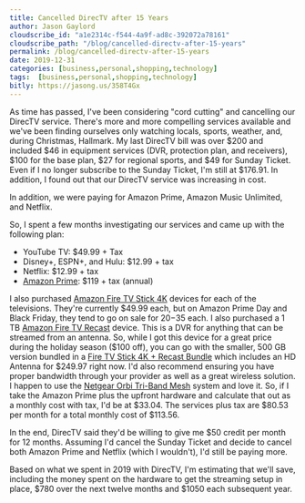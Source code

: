 ```yaml
---
title: Cancelled DirecTV after 15 Years
author: Jason Gaylord
cloudscribe_id: "a1e2314c-f544-4a9f-ad8c-392072a78161"
cloudscribe_path: "/blog/cancelled-directv-after-15-years"
permalink: /blog/cancelled-directv-after-15-years
date: 2019-12-31
categories: [business,personal,shopping,technology]
tags:  [business,personal,shopping,technology]
bitly: https://jasong.us/358T4Gx
---
```


As time has passed, I've been considering "cord cutting" and cancelling our DirecTV service. There's more and more compelling services available and we've been finding ourselves only watching locals, sports, weather, and, during Christmas, Hallmark. My last DirecTV bill was over $200 and included $46 in equipment services (DVR, protection plan, and receivers), $100 for the base plan, $27 for regional sports, and $49 for Sunday Ticket. Even if I no longer subscribe to the Sunday Ticket, I'm still at $176.91. In addition, I found out that our DirecTV service was increasing in cost. 

In addition, we were paying for Amazon Prime, Amazon Music Unlimited, and Netflix.

So, I spent a few months investigating our services and came up with the following plan:

- YouTube TV: $49.99 + Tax
- Disney+, ESPN+, and Hulu: $12.99 + tax
- Netflix: $12.99 + tax
- [Amazon Prime](https://www.amazon.com/amazonprime/ref=as_li_ss_tl?_encoding=UTF8&pd_rd_r=a7e3127e-3a35-47b4-8161-d177669689ae&pd_rd_w=yK6NQ&pd_rd_wg=161Hg&qid=1577809578&linkCode=ll2&tag=jasongaylor01-20&linkId=4c784fb45be8dfdfde1bb1e7899e7dff&language=en_US): $119 + tax (annual)

I also purchased [Amazon Fire TV Stick 4K](https://www.amazon.com/Fire-TV-Stick-4K-with-Alexa-Voice-Remote/dp/B079QHML21/ref=as_li_ss_tl?crid=204IQEPGYR3A7&keywords=amazon+4k+fire+stick&qid=1577807859&sprefix=Amazon+4k,aps,148&sr=8-3&linkCode=ll1&tag=jasongaylor01-20&linkId=1e116b57a588c3a4f23c4367ef5c3bda&language=en_US) devices for each of the televisions. They're currently $49.99 each, but on Amazon Prime Day and Black Friday, they tend to go on sale for $20-$35 each. I also purchased a 1 TB [Amazon Fire TV Recast](https://www.amazon.com/Fire-TV-Recast-over-the-air-DVR-1TB-150-hours/dp/B074J1GPB8/ref=as_li_ss_tl?keywords=Fire+TV+Recast&qid=1577808082&sr=8-1&linkCode=ll1&tag=jasongaylor01-20&linkId=3ccff12427027f9ba0a721fcb2758ca5&language=en_US) device. This is a DVR for anything that can be streamed from an antenna. So, while I got this device for a great price during the holiday season ($100 off), you can go with the smaller, 500 GB version bundled in a [Fire TV Stick 4K + Recast Bundle](https://www.amazon.com/s/ref=as_li_ss_tl?k=Fire+TV+Stick+Recast+Bundle&linkCode=ll2&tag=jasongaylor01-20&linkId=ae245963c743575b17fe44f4ec6d0acc&language=en_US) which includes an HD Antenna for $249.97 right now. I'd also recommend ensuring you have proper bandwidth through your provider as well as a great wireless solution. I happen to use the [Netgear Orbi Tri-Band Mesh](https://www.amazon.com/NETGEAR-Orbi-Whole-Home-System/dp/B07CQDHPFT/ref=as_li_ss_tl?keywords=Orbi&qid=1577808300&sr=8-4&linkCode=ll1&tag=jasongaylor01-20&linkId=6c10a5dd5df432352d58a192643f6c3d&language=en_US) system and love it. So, if I take the Amazon Prime plus the upfront hardware and calculate that out as a monthly cost with tax, I'd be at $33.04. The services plus tax are $80.53 per month for a total monthly cost of $113.56.

In the end, DirecTV said they'd be willing to give me $50 credit per month for 12 months. Assuming I'd cancel the Sunday Ticket and decide to cancel both Amazon Prime and Netflix (which I wouldn't), I'd still be paying more. 

Based on what we spent in 2019 with DirecTV, I'm estimating that we'll save, including the money spent on the hardware to get the streaming setup in place, $780 over the next twelve months and $1050 each subsequent year.